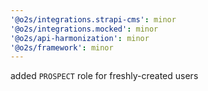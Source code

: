```yaml
---
'@o2s/integrations.strapi-cms': minor
'@o2s/integrations.mocked': minor
'@o2s/api-harmonization': minor
'@o2s/framework': minor
---
```


added `PROSPECT` role for freshly-created users

